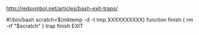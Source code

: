 http://redsymbol.net/articles/bash-exit-traps/

#!/bin/bash
scratch=$(mktemp -d -t tmp.XXXXXXXXXX)
function finish {
  rm -rf "$scratch"
}
trap finish EXIT
